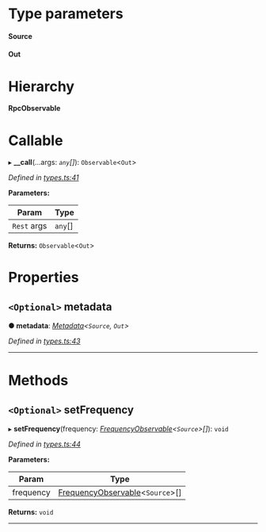 

# Type parameters
#### Source 
#### Out 
# Hierarchy

**RpcObservable**

# Callable
▸ **__call**(...args: *`any`[]*): `Observable`<`Out`>

*Defined in [types.ts:41](https://github.com/paritytech/js-libs/blob/42f0d26/packages/light.js/src/types.ts#L41)*

**Parameters:**

| Param | Type |
| ------ | ------ |
| `Rest` args | `any`[] |

**Returns:** `Observable`<`Out`>

# Properties

<a id="metadata"></a>

## `<Optional>` metadata

**● metadata**: *[Metadata](_types_.metadata.md)<`Source`, `Out`>*

*Defined in [types.ts:43](https://github.com/paritytech/js-libs/blob/42f0d26/packages/light.js/src/types.ts#L43)*

___

# Methods

<a id="setfrequency"></a>

## `<Optional>` setFrequency

▸ **setFrequency**(frequency: *[FrequencyObservable](_types_.frequencyobservable.md)<`Source`>[]*): `void`

*Defined in [types.ts:44](https://github.com/paritytech/js-libs/blob/42f0d26/packages/light.js/src/types.ts#L44)*

**Parameters:**

| Param | Type |
| ------ | ------ |
| frequency | [FrequencyObservable](_types_.frequencyobservable.md)<`Source`>[] |

**Returns:** `void`

___

